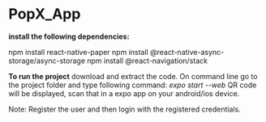 # PopX_App

**install the following dependencies:**

npm install react-native-paper
npm install @react-native-async-storage/async-storage 
npm install @react-navigation/stack

**To run the project**
download and extract the code. On command line go to the project folder and type following command:
*expo start --web*
QR code will be displayed, scan that in a expo app on your android/ios device.

Note: Register the user and then login with the registered credentials.



